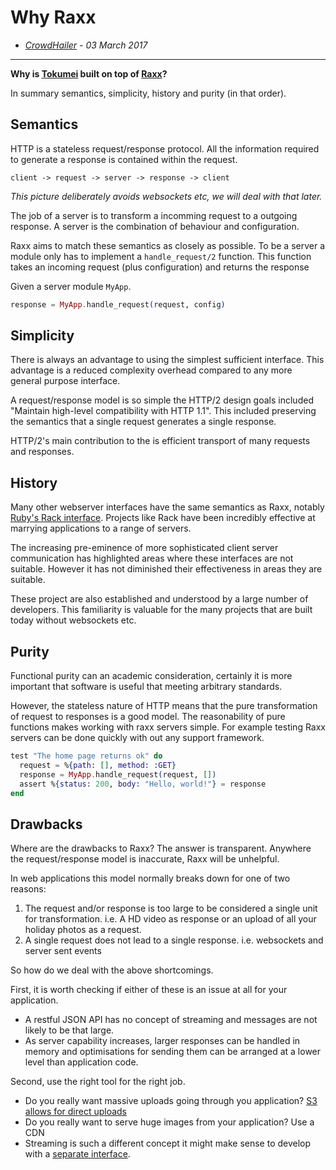 # Why Raxx

- *[CrowdHailer](http://github.com/crowdhailer/) - 03 March 2017*

---

**Why is [Tokumei](https://hexdocs.pm/tokumei/readme.html) built on top of [Raxx](https://github.com/crowdhailer/raxx)?**

In summary semantics, simplicity, history and purity (in that order).

## Semantics

HTTP is a stateless request/response protocol.
All the information required to generate a response is contained within the request.

```
client -> request -> server -> response -> client
```
*This picture deliberately avoids websockets etc, we will deal with that later.*

The job of a server is to transform a incomming request to a outgoing response.
A server is the combination of behaviour and configuration.

Raxx aims to match these semantics as closely as possible.
To be a server a module only has to implement a `handle_request/2` function.
This function takes an incoming request (plus configuration) and returns the response

Given a server module `MyApp`.

```elixir
response = MyApp.handle_request(request, config)
```

## Simplicity

There is always an advantage to using the simplest sufficient interface.
This advantage is a reduced complexity overhead compared to any more general purpose interface.

A request/response model is so simple the HTTP/2 design goals included "Maintain high-level compatibility with HTTP 1.1".
This included preserving the semantics that a single request generates a single response.

HTTP/2's main contribution to the is efficient transport of many requests and responses.

## History

Many other webserver interfaces have the same semantics as Raxx, notably [Ruby's Rack interface](http://rack.github.io/).
Projects like Rack have been incredibly effective at marrying applications to a range of servers.

The increasing pre-eminence of more sophisticated client server communication has highlighted areas where these interfaces are not suitable.
However it has not diminished their effectiveness in areas they are suitable.

These project are also established and understood by a large number of developers.
This familiarity is valuable for the many projects that are built today without websockets etc.

## Purity

Functional purity can an academic consideration, certainly it is more important that software is useful that meeting arbitrary standards.

However, the stateless nature of HTTP means that the pure transformation of request to responses is a good model.
The reasonability of pure functions makes working with raxx servers simple.
For example testing Raxx servers can be done quickly with out any support framework.

```elixir
test "The home page returns ok" do
  request = %{path: [], method: :GET}
  response = MyApp.handle_request(request, [])
  assert %{status: 200, body: "Hello, world!"} = response
end
```

## Drawbacks

Where are the drawbacks to Raxx?
The answer is transparent.
Anywhere the request/response model is inaccurate, Raxx will be unhelpful.

In web applications this model normally breaks down for one of two reasons:
1. The request and/or response is too large to be considered a single unit for transformation.
  i.e. A HD video as response or an upload of all your holiday photos as a request.
2. A single request does not lead to a single response.
  i.e. websockets and server sent events

So how do we deal with the above shortcomings.

First, it is worth checking if either of these is an issue at all for your application.
- A restful JSON API has no concept of streaming and messages are not likely to be that large.
- As server capability increases, larger responses can be handled in memory and optimisations for sending them can be arranged at a lower level than application code.

Second, use the right tool for the right job.
- Do you really want massive uploads going through you application? [S3 allows for direct uploads](http://docs.aws.amazon.com/AmazonS3/latest/dev/UsingHTTPPOST.html)
- Do you really want to serve huge images from your application? Use a CDN
- Streaming is such a different concept it might make sense to develop with a [separate interface](https://github.com/elixir-lang/plug).
